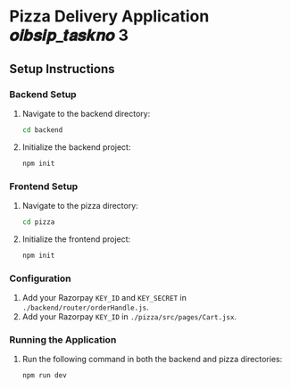 # Pizza Delivery Application 𝒐𝒊𝒃𝒔𝒊𝒑_𝒕𝒂𝒔𝒌𝒏𝒐 3

## Setup Instructions

### Backend Setup

1. Navigate to the backend directory:
    ```sh
    cd backend
    ```
2. Initialize the backend project:
    ```sh
    npm init
    ```

### Frontend Setup

1. Navigate to the pizza directory:
    ```sh
    cd pizza
    ```
2. Initialize the frontend project:
    ```sh
    npm init
    ```

### Configuration

1. Add your Razorpay `KEY_ID` and `KEY_SECRET` in `./backend/router/orderHandle.js`.
2. Add your Razorpay `KEY_ID` in `./pizza/src/pages/Cart.jsx`.

### Running the Application

1. Run the following command in both the backend and pizza directories:
    ```sh
    npm run dev
    ```
